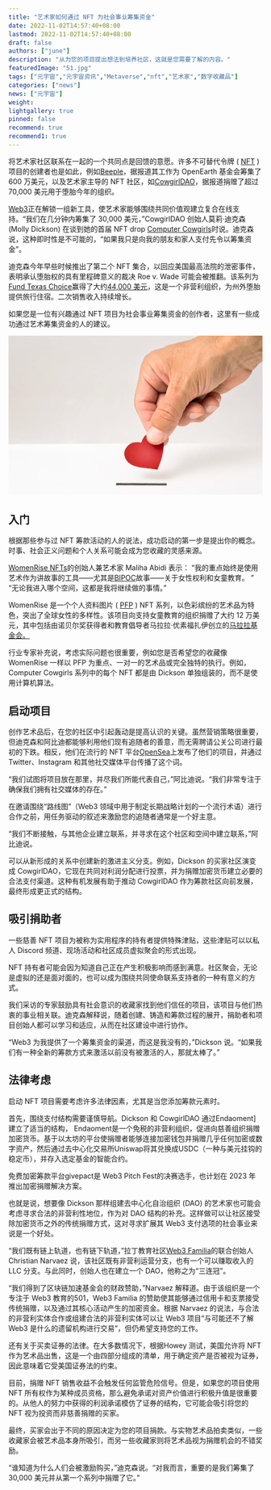 ```yaml
---
title: "艺术家如何通过 NFT 为社会事业筹集资金"
date: 2022-11-02T14:57:40+08:00
lastmod: 2022-11-02T14:57:40+08:00
draft: false
authors: ["june"]
description: "从为您的项目提出想法到培养社区，这就是您需要了解的内容。"
featuredImage: "51.jpg"
tags: ["元宇宙","元宇宙资讯","Metaverse","nft","艺术家","数字收藏品"]
categories: ["news"]
news: ["元宇宙"]
weight: 
lightgallery: true
pinned: false
recommend: true
recommend1: true
---
```




将艺术家社区联系在一起的一个共同点是回馈的意愿。许多不可替代令牌 ( [NFT](https://www.coindesk.com/learn/what-are-nfts-and-how-do-they-work/) ) 项目的创建者也是如此，例如[Beeple](https://www.coindesk.com/layer2/culture-week/2021/12/16/why-i-spent-29m-on-a-beeple/)，据报道其工作为 OpenEarth 基金会筹集了 600 万美元，以及艺术家主导的 NFT 社区，如[CowgirlDAO](https://mobile.twitter.com/cmptrcowgirls)，据报道捐赠了超过 70,000 美元用于堕胎今年的组织。

[Web3](https://www.coindesk.com/learn/what-is-web-3-and-why-is-everyone-talking-about-it/)正在解锁一组新工具，使艺术家能够围绕共同价值观建立复合在线支持。“我们在几分钟内筹集了 30,000 美元，”CowgirlDAO 创始人莫莉·迪克森 (Molly Dickson) 在谈到她的首届 NFT drop [Computer Cowgirls](https://opensea.io/collection/computer-cowgirls)时说。迪克森说，这种即时性是不可能的，“如果我只是向我的朋友和家人支付先令以筹集资金”。

迪克森今年早些时候推出了第二个 NFT 集合，以回应美国最高法院的泄密事件，表明承认堕胎权的具有里程碑意义的裁决 Roe v. Wade 可能会被推翻。该系列为[Fund Texas Choice](https://fundtexaschoice.org/)赢得了大约[44,000 美元](https://app.endaoment.org/cowgirldao)，这是一个非营利组织，为州外堕胎提供旅行住宿。二次销售收入持续增长。

如果您是一位有兴趣通过 NFT 项目为社会事业筹集资金的创作者，这里有一些成功通过艺术筹集资金的人的建议。

![nft](50.png)



## 入门

根据那些参与过 NFT 筹款活动的人的说法，成功启动的第一步是提出你的概念。时事、社会正义问题和个人关系可能会成为您收藏的灵感来源。

[WomenRise NFTs](https://womenrise.art/)的创始人兼艺术家 Maliha Abidi 表示： “我的重点始终是使用艺术作为讲故事的工具——尤其是[BIPOC](https://www.healthline.com/health/bipoc-meaning)故事——关于女性权利和女童教育。 ” “无论我进入哪个空间，这都是我将继续做的事情。”

WomenRise 是一个个人资料图片 ( [PFP](https://www.coindesk.com/learn/what-are-pfp-nfts/) ) NFT 系列，以色彩缤纷的艺术品为特色，突出了全球女性的多样性。该项目向支持女童教育的组织捐赠了大约 12 万美元，其中包括由诺贝尔奖获得者和教育倡导者马拉拉·优素福扎伊创立的[马拉拉基金会。](https://malala.org/)

行业专家补充说，考虑实际问题也很重要，例如您是否希望您的收藏像 WomenRise 一样以 PFP 为重点、一对一的艺术品或完全独特的执行。例如，Computer Cowgirls 系列中的每个 NFT 都是由 Dickson 单独组装的，而不是使用计算机算法。



## 启动项目

创作艺术品后，在您的社区中引起轰动是提高认识的关键。虽然营销策略很重要，但迪克森和阿比迪都能够利用他们现有追随者的善意，而无需聘请公关公司进行最初的下跌。相反，他们在流行的 NFT 平台[OpenSea](https://www.coindesk.com/learn/opensea-marketplace-how-to-buy-sell-and-mint-nfts/)上发布了他们的项目，并通过 Twitter、Instagram 和其他社交媒体平台传播了这个词。

“我们试图将项目放在那里，并尽我们所能代表自己，”阿比迪说。“我们非常专注于确保我们拥有社交媒体的存在。”

在邀请围绕“路线图”（Web3 领域中用于制定长期战略计划的一个流行术语）进行合作之前，用任务驱动的叙述来激励您的追随者通常是一个好主意。

“我们不断接触，与其他企业建立联系，并寻求在这个社区和空间中建立联系，”阿比迪说。

可以从新形成的关系中创建新的激进主义分支。例如，Dickson 的买家社区演变成 CowgirlDAO，它现在共同对利润分配进行投票，并为捐赠加密货币建立必要的合法支付渠道。这种有机发展有助于推动 CowgirlDAO 作为筹款社区向前发展，最终形成更正式的结构。



## 吸引捐助者

一些慈善 NFT 项目为被称为实用程序的持有者提供特殊津贴，这些津贴可以以私人 Discord 频道、现场活动和社区成员虚拟聚会的形式出现。

NFT 持有者可能会因为知道自己正在产生积极影响而感到满意。社区聚会，无论是虚拟的还是面对面的，也可以成为围绕共同使命联系支持者的一种有意义的方式。

我们采访的专家鼓励具有社会意识的收藏家找到他们信任的项目，该项目与他们热衷的事业相关联。迪克森解释说，随着创建、铸造和筹款过程的展开，捐助者和项目创始人都可以学习和适应，从而在社区建设中进行协作。

“Web3 为我提供了一个筹集资金的渠道，而这是我没有的，”Dickson 说。“如果我们有一种全新的筹款方式来激活以前没有被激活的人，那就太棒了。”



## 法律考虑

启动 NFT 项目需要考虑许多法律因素，尤其是当您添加筹款元素时。

首先，围绕支付结构需要谨慎导航。Dickson 和 CowgirlDAO 通过Endaoment]建立了适当的结构， Endaoment是一个免税的非营利组织，促进向慈善组织捐赠加密货币。基于以太坊的平台使捐赠者能够连接加密钱包并捐赠几乎任何加密或数字资产，然后通过去中心化交易所Uniswap将其兑换成USDC（一种与美元挂钩的稳定币），并存入选定基金的智能合约。

免费加密筹款平台givepact是 Web3 Pitch Fest的决赛选手，也计划在 2023 年推出加密捐赠解决方案。

也就是说，想要像 Dickson 那样组建去中心化自治组织 (DAO) 的艺术家也可能会考虑寻求合法的非营利性地位，作为对 DAO 结构的补充。这样做可以让社区接受除加密货币之外的传统捐赠方式，这对寻求扩展其 Web3 支付选项的社会事业来说是一个好处。

“我们既有链上轨道，也有链下轨道，”拉丁教育社区[Web3 Familia](https://www.web3familia.com/)的联合创始人 Christian Narvaez 说，该社区既有非营利运营分支，也有一个可以赚取收入的 LLC 分支。与此同时，创始人也在建立一个 DAO，他称之为“三连冠”。

“我们得到了区块链加速基金会的财政赞助，”Narvaez 解释道。由于该组织是一个专注于 Web3 教育的501，Web3 Familia 的赞助使其能够通过信用卡和支票接受传统捐赠，以及通过其核心活动产生的加密资金。根据 Narvaez 的说法，与合法的非营利实体合作或组建合法的非营利实体可以让 Web3 项目“与可能还不了解 Web3 是什么的遗留机构进行交易”，但仍希望支持您的工作。

还有关于买卖证券的法律。在大多数情况下，根据Howey 测试，美国允许将 NFT 作为艺术品出售，这是一个由四部分组成的清单，用于确定资产是否被视为证券，因此意味着它受美国证券法的约束。

目前，捐赠 NFT 销售收益不会触发任何监管危险信号。但是，如果您的项目使用 NFT 所有权作为某种成员资格，那么避免承诺对资产价值进行积极升值是很重要的。从他人的努力中获得的利润承诺模仿了证券的结构，它可能会吸引将您的 NFT 视为投资而非慈善捐赠的买家。

最终，买家会出于不同的原因决定为您的项目捐款。与实物艺术品拍卖类似，一些收藏家会被艺术品本身所吸引，而另一些收藏家则将艺术品视为捐赠机会的不错奖励。

“谁知道为什么人们会被激励购买，”迪克森说。“对我而言，重要的是我们筹集了 30,000 美元并从第一个系列中捐赠了它。”